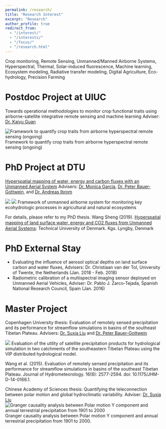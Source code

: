 ```yaml
---
permalink: /research/
title: "Research Interest"
excerpt: "Research"
author_profile: true
redirect_from: 
  - "/interest/"
  - "/interests/"
  - "/focus/"
  - "/research.html"
---
```


Crop monitoring, Remote Sensing, Unmanned/Manned Airborne Systems, Hyperspectral, Thermal, Solar-induced fluorescence, Machine learning, Ecosystem modeling, Radiative transfer modeling, Digital Agriculture, Eco-hydrology, Precision Farming

Postdoc Project at UIUC
======
Towards operational methodologies to monitor crop functional traits using airborne-satellite integrative remote sensing and machine learning
Adviser: [Dr. Kaiyu Guan](http://faculty.nres.illinois.edu/~kaiyuguan/)

![Framework to quantify crop traits from airborne hyperspectral remote sensing (ongoing)](https://i.imgur.com/G4QbxHY.png)
Framework to quantify crop traits from airborne hyperspectral remote sensing (ongoing)


PhD Project at DTU
======
[Hyperspatial mapping of water, energy and carbon fluxes with an Unmanned Aerial System](https://orbit.dtu.dk/en/projects/hyperspatial-mapping-of-water-energy-and-carbon-fluxes-with-unmar)
Advisers: [Dr. Monica Garcia](https://www.dtu.dk/service/telefonbog/person?id=91965&cpid=172620&tab=1#tabs), [Dr. Peter Bauer-Gottwein](https://www.dtu.dk/service/telefonbog/person?id=29918&cpid=30837&tab=1#tabs), and [Dr. Andreas Ibrom](https://www.dtu.dk/service/telefonbog/person?id=38743&cpid=195943&tab=7#tabs)

![](https://i.imgur.com/gJYkjie.png)
![](https://i.imgur.com/Miqnkqd.png)
Framework of unmanned airborne system for monitoring key ecohydrologic processes in agricultural and natural ecosystems

For details, please refer to my PhD thesis. Wang Sheng (2019). [Hyperspatial mapping of land surface water, energy and CO2 ﬂuxes from Unmanned Aerial Systems](https://orbit.dtu.dk/en/publications/hyperspatial-mapping-of-land-surface-water-energy-and-cosub2sub-%EF%AC%82): Technical University of Denmark. Kgs. Lyngby, Denmark

PhD External Stay
======
* Evaluating the influence of aerosol optical depths on land surface carbon and water fluxes, Advisers: Dr. Christiaan van der Tol, University of Twente, the Netherlands (Jan. 2018 - Feb. 2018)
* Radiometric calibration of a multispectral imaging sensor deployed on Unmanned Aerial Vehicles, Adviser: Dr. Pablo J. Zarco-Tejada, Spanish National Research Council, Spain (Jan. 2016)

Master Project
======
Copenhagen University thesis: Evaluation of remotely sensed precipitation and its performance for streamflow simulations in basins of the southeast Tibetan Plateau. Advisers: [Dr. Suxia Liu](http://sourcedb.igsnrr.cas.cn/yw/zjrck/200906/t20090626_1842337.html) and [Dr. Peter Bauer-Gottwein](https://www.dtu.dk/service/telefonbog/person?id=29918&cpid=30837&tab=1#tabs)

![](https://i.imgur.com/8aENC1f.png)
Evaluation of the utility of satellite precipitation products for hydrological simulation in two catchments of the southeastern Tibetan Plateau using the VIP distributed hydrological model.

Wang et al. (2015). Evaluation of remotely sensed precipitation and its performance for streamflow simulations in basins of the southeast Tibetan Plateau. Journal of Hydrometeorology. 16(6): 2577-2594. doi: 10.1175/JHM-D-14-0166.1.



Chinese Academy of Sciences thesis: Quantifying the teleconnection between polar motion and global hydroclimatic variability. Adviser: [Dr. Suxia Liu](http://sourcedb.igsnrr.cas.cn/yw/zjrck/200906/t20090626_1842337.html)
![Granger causality analysis between Polar motion Y component and annual terrestrial precipitation from 1901 to 2000](https://i.imgur.com/bgmygt7.png)
Granger causality analysis between Polar motion Y component and annual terrestrial precipitation from 1901 to 2000. 
